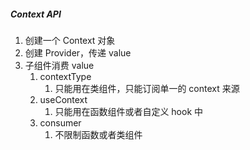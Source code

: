 ##### Context API

1. 创建一个 Context 对象
2. 创建 Provider，传递 value
3. 子组件消费 value
   1. contextType
      1. 只能用在类组件，只能订阅单一的 context 来源
   2. useContext
      1. 只能用在函数组件或者自定义 hook 中
   3. consumer
      1. 不限制函数或者类组件
